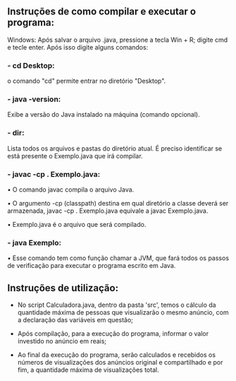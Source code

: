 ## Instruções de como compilar e executar o programa:

Windows: Após salvar o arquivo .java, pressione a tecla Win + R; digite cmd e tecle enter. Após isso digite alguns comandos:
### - cd Desktop:
o comando "cd" permite entrar no diretório "Desktop".


### - java -version:
Exibe a versão do Java instalado na máquina (comando opcional).


### - dir:
Lista todos os arquivos e pastas do diretório atual. É preciso identificar se está presente o Exemplo.java que irá compilar.


### - javac -cp . Exemplo.java:

•	O comando javac compila o arquivo Java.

•	O argumento -cp (classpath) destina em qual diretório a classe deverá ser armazenada, javac -cp . Exemplo.java equivale a javac Exemplo.java.

•	Exemplo.java é o arquivo que será compilado.

### - java Exemplo:

•	Esse comando tem como função chamar a JVM, que fará todos os passos de verificação para executar o programa escrito em Java.



## Instruções de utilização:

- No script Calculadora.java, dentro da pasta 'src', temos o cálculo da quantidade máxima de pessoas que visualizarão o mesmo anúncio, com a declaração das variáveis em questão;

- Após compilação, para a execução do programa, informar o valor investido no anúncio em reais;

- Ao final da execução do programa, serão calculados e recebidos os números de visualizações dos anúncios original e compartilhado e por fim, a quantidade máxima de visualizações total.
